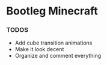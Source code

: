 # Bootleg Minecraft

### TODOS
* Add cube transition animations
* Make it look decent
* Organize and comment everything
